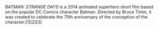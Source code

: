 _BATMAN: STRANGE DAYS_ is a 2014 animated superhero short film based on the popular DC Comics character Batman. Directed by Bruce Timm, it was created to celebrate the 75th anniversary of the conception of the character.[1][2][3]

